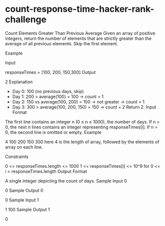 # count-response-time-hacker-rank-challenge

Count Elements Greater Than Previous Average
Given an array of positive integers, return the number of elements that are strictly greater than the average of all previous elements. Skip the first element.

Example

Input

responseTimes = [100, 200, 150,300]
Output

2
Explanation

- Day 0: 100 (no previous days, skip) 
- Day 1: 200 > average(100) = 100 → count = 1 
- Day 2: 150 vs average(100, 200) = 150 → not greater → count = 1 
- Day 3: 300 > average(100, 200, 150) = 150 → count = 2 Return 2.
Input Format

The first line contains an integer n (0 ≤ n ≤ 1000), the number of days.
If n > 0, the next n lines contains an integer representing responseTimes[i].
If n = 0, the second line is omitted or empty.
Example

4
100
200
150
300
here 4 is the length of array, followed by the elements of array on each line.

Constraints

0 <= responseTimes.length <= 1000
1 <= responseTimes[i] <= 10^9 for 0 <= i < responseTimes.length
Output Format

A single integer depicting the count of days.
Sample Input 0

0
Sample Output 0

0
Sample Input 1

1
100
Sample Output 1

0